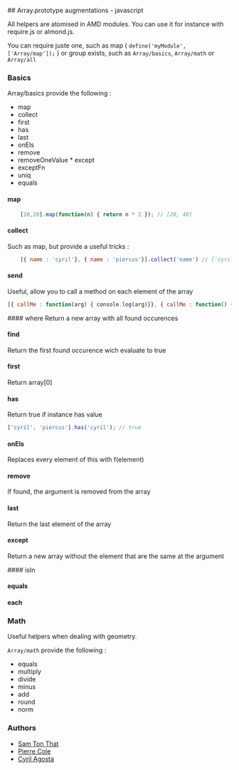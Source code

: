 ## Array.prototype augmentations - javascript

All helpers are atomised in AMD modules. You can use it for instance with require.js or almond.js.  

You can require juste one, such as map ( `define('myModule', ['Array/map']);` ) or group exists, such as `Array/basics`, `Array/math` or `Array/all`

### Basics

Array/basics provide the following :
* map
* collect 
* first
* has
* last
* onEls
* remove
* removeOneValue
* except
* exceptFn
* uniq
* equals

#### map
```javascript
	[10,20].map(function(n) { return n * 2 }); // [20, 40]
```

#### collect 
Such as map, but provide a useful tricks :
```javascript
	[{ name : 'cyril'}, { name : 'piercus'}].collect('name') // ['cyril', 'piercus']
```

#### send
Useful, allow you to call a method on each element of the array
```javascript
[{ callMe : function(arg) { console.log(arg)}}, { callMe : function() { console.log('world')}}].send('callMe', 'hello'); // log 'hello' and then 'world'
```
 
#### where
Return a new array with all found occurences

#### find
Return the first found occurence wich evaluate to true

#### first 
Return array[0]

#### has
Return true if instance has value 
```javascript
['cyril', 'piercus'].has('cyril'); // true
```

#### onEls
Replaces every element of this with f(element)

#### remove
If found, the argument is removed from the array

#### last
Return the last element of the array

#### except
Return a new array without the element that are the same at the argument

#### isIn

#### equals

#### each

### Math

Useful helpers when dealing with geometry.

`Array/math` provide the following : 

* equals
* multiply
* divide
* minus
* add 
* round
* norm

### Authors 
* [Sam Ton That](https://github.com/KspR)
* [Pierre Cole](https://github.com/piercus)
* [Cyril Agosta](https://github.com/cagosta)